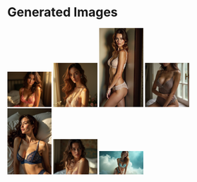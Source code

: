 # Generated Images



<img src="2025_07_04_01.webp" width="100"/> <img src="2025_07_04_02.webp" width="100"/> <img src="2025_07_04_03.webp" width="100"/> <img src="2025_07_04_04.webp" width="100"/> <img src="2025_07_04_05.webp" width="100"/> <img src="2025_07_04_06.webp" width="100"/> <img src="2025_07_04_07.webp" width="100"/>